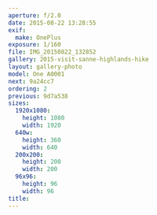 ```yaml
---
aperture: f/2.0
date: 2015-08-22 13:28:55
exif:
  make: OnePlus
exposure: 1/160
file: IMG_20150822_132852
gallery: 2015-visit-sanne-highlands-hike
layout: gallery-photo
model: One A0001
next: 9a24cc7
ordering: 2
previous: 9d7a538
sizes:
  1920x1080:
    height: 1080
    width: 1920
  640w:
    height: 360
    width: 640
  200x200:
    height: 200
    width: 200
  96x96:
    height: 96
    width: 96
title: 
---
```

